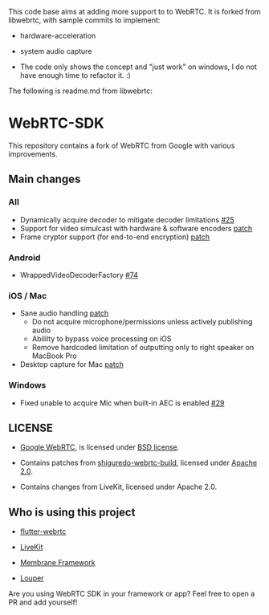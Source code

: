 This code base aims at adding more support to to WebRTC.
It is forked from libwebrtc, with sample commits to implement:
- hardware-acceleration
- system audio capture


- The code only shows the concept and "just work" on windows, I do not have enough time to refactor it. :)

The following is readme.md from libwebrtc:
# WebRTC-SDK

This repository contains a fork of WebRTC from Google with various improvements.

## Main changes

### All

- Dynamically acquire decoder to mitigate decoder limitations [#25](https://github.com/webrtc-sdk/webrtc/pull/25)
- Support for video simulcast with hardware & software encoders [patch](https://github.com/webrtc-sdk/webrtc/commit/ee030264e2274a2c90548a99b448782049e48fb4)
- Frame cryptor support (for end-to-end encryption) [patch](https://github.com/webrtc-sdk/webrtc/commit/3a2c008529a15fecde5f979a6ebb75c05463d45e)

### Android

- WrappedVideoDecoderFactory [#74](https://github.com/webrtc-sdk/webrtc/pull/74)

### iOS / Mac

- Sane audio handling [patch](https://github.com/webrtc-sdk/webrtc/commit/272127d457ab48e36241e82549870405864851f6)
  - Do not acquire microphone/permissions unless actively publishing audio
  - Abililty to bypass voice processing on iOS
  - Remove hardcoded limitation of outputting only to right speaker on MacBook Pro
- Desktop capture for Mac [patch](https://github.com/webrtc-sdk/webrtc/commit/8e832d1163644ab504412c9b8f3ba8510d9890d6)

### Windows

- Fixed unable to acquire Mic when built-in AEC is enabled [#29](https://github.com/webrtc-sdk/webrtc/pull/29)

## LICENSE

- [Google WebRTC](https://chromium.googlesource.com/external/webrtc.git), is licensed under [BSD license](/LICENSE).

- Contains patches from [shiguredo-webrtc-build](https://github.com/shiguredo-webrtc-build), licensed under [Apache 2.0](/NOTICE).

- Contains changes from LiveKit, licensed under Apache 2.0.

## Who is using this project

- [flutter-webrtc](https://github.com/flutter-webrtc/flutter-webrtc)

- [LiveKit](https://github.com/livekit)

- [Membrane Framework](https://github.com/membraneframework/membrane_rtc_engine)

- [Louper](https://louper.io)

Are you using WebRTC SDK in your framework or app? Feel free to open a PR and add yourself!
